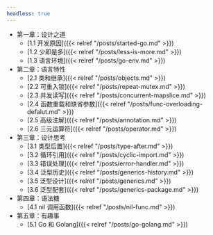 ```yaml
---
headless: true
---
```

- 第一章：设计之道
    - [1.1 开发原因]({{< relref "/posts/started-go.md" >}})
    - [1.2 少即是多]({{< relref "/posts/less-is-more.md" >}})
    - [1.3 语言环境]({{< relref "/posts/go-env.md" >}})
- 第二章：语言特性
    - [2.1 类和继承]({{< relref "/posts/objects.md" >}})
    - [2.2 可重入锁]({{< relref "/posts/repeat-mutex.md" >}})
    - [2.3 并发读写]({{< relref "/posts/concurrent-mapslice.md" >}})
    - [2.4 函数重载和缺省参数]({{< relref "/posts/func-overloading-defalut.md" >}})
    - [2.5 高级注解]({{< relref "/posts/annotation.md" >}})
    - [2.6 三元运算符]({{< relref "/posts/operator.md" >}})
- 第三章：设计思考
    - [3.1 类型后置]({{< relref "/posts/type-after.md" >}})
    - [3.2 循环引用]({{< relref "/posts/cyclic-import.md" >}})
    - [3.3 错误处理]({{< relref "/posts/error-handler.md" >}})
    - [3.4 泛型历史]({{< relref "/posts/generics-history.md" >}})
    - [3.5 泛型设计]({{< relref "/posts/generics.md" >}})
    - [3.6 泛型配套]({{< relref "/posts/generics-package.md" >}})
- 第四章：语法糖
    - [4.1 nil 调用函数]({{< relref "/posts/nil-func.md" >}})
- 第五章：有趣事
    - [5.1 Go 和 Golang]({{< relref "/posts/go-golang.md" >}})